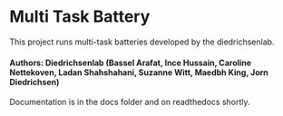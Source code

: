 Multi Task Battery 
============

This project runs multi-task batteries developed by the diedrichsenlab.
#### Authors: Diedrichsenlab (Bassel Arafat, Ince Hussain, Caroline Nettekoven, Ladan Shahshahani, Suzanne Witt, Maedbh King, Jorn Diedrichsen)


Documentation is in the docs folder and on readthedocs shortly.
